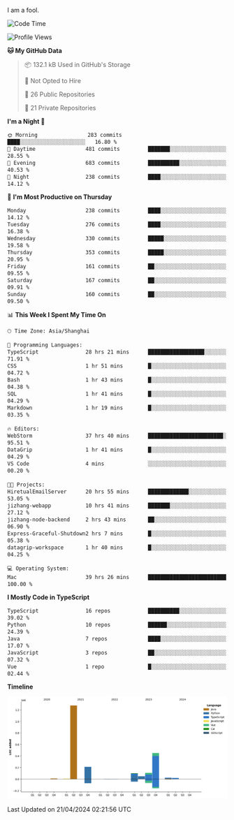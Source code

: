 I am a fool.

<!--START_SECTION:waka-->
![Code Time](http://img.shields.io/badge/Code%20Time-1%2C357%20hrs%2040%20mins-blue)

![Profile Views](http://img.shields.io/badge/Profile%20Views-7-blue)

**🐱 My GitHub Data** 

> 📦 132.1 kB Used in GitHub's Storage 
 > 
> 🚫 Not Opted to Hire
 > 
> 📜 26 Public Repositories 
 > 
> 🔑 21 Private Repositories 
 > 
**I'm a Night 🦉** 

```text
🌞 Morning                283 commits         ████░░░░░░░░░░░░░░░░░░░░░   16.80 % 
🌆 Daytime                481 commits         ███████░░░░░░░░░░░░░░░░░░   28.55 % 
🌃 Evening                683 commits         ██████████░░░░░░░░░░░░░░░   40.53 % 
🌙 Night                  238 commits         ████░░░░░░░░░░░░░░░░░░░░░   14.12 % 
```
📅 **I'm Most Productive on Thursday** 

```text
Monday                   238 commits         ████░░░░░░░░░░░░░░░░░░░░░   14.12 % 
Tuesday                  276 commits         ████░░░░░░░░░░░░░░░░░░░░░   16.38 % 
Wednesday                330 commits         █████░░░░░░░░░░░░░░░░░░░░   19.58 % 
Thursday                 353 commits         █████░░░░░░░░░░░░░░░░░░░░   20.95 % 
Friday                   161 commits         ██░░░░░░░░░░░░░░░░░░░░░░░   09.55 % 
Saturday                 167 commits         ██░░░░░░░░░░░░░░░░░░░░░░░   09.91 % 
Sunday                   160 commits         ██░░░░░░░░░░░░░░░░░░░░░░░   09.50 % 
```


📊 **This Week I Spent My Time On** 

```text
🕑︎ Time Zone: Asia/Shanghai

💬 Programming Languages: 
TypeScript               28 hrs 21 mins      ██████████████████░░░░░░░   71.91 % 
CSS                      1 hr 51 mins        █░░░░░░░░░░░░░░░░░░░░░░░░   04.72 % 
Bash                     1 hr 43 mins        █░░░░░░░░░░░░░░░░░░░░░░░░   04.38 % 
SQL                      1 hr 41 mins        █░░░░░░░░░░░░░░░░░░░░░░░░   04.29 % 
Markdown                 1 hr 19 mins        █░░░░░░░░░░░░░░░░░░░░░░░░   03.35 % 

🔥 Editors: 
WebStorm                 37 hrs 40 mins      ████████████████████████░   95.51 % 
DataGrip                 1 hr 41 mins        █░░░░░░░░░░░░░░░░░░░░░░░░   04.29 % 
VS Code                  4 mins              ░░░░░░░░░░░░░░░░░░░░░░░░░   00.20 % 

🐱‍💻 Projects: 
HiretualEmailServer      20 hrs 55 mins      █████████████░░░░░░░░░░░░   53.05 % 
jizhang-webapp           10 hrs 41 mins      ███████░░░░░░░░░░░░░░░░░░   27.12 % 
jizhang-node-backend     2 hrs 43 mins       ██░░░░░░░░░░░░░░░░░░░░░░░   06.90 % 
Express-Graceful-Shutdown2 hrs 7 mins        █░░░░░░░░░░░░░░░░░░░░░░░░   05.38 % 
datagrip-workspace       1 hr 40 mins        █░░░░░░░░░░░░░░░░░░░░░░░░   04.25 % 

💻 Operating System: 
Mac                      39 hrs 26 mins      █████████████████████████   100.00 % 
```

**I Mostly Code in TypeScript** 

```text
TypeScript               16 repos            ██████████░░░░░░░░░░░░░░░   39.02 % 
Python                   10 repos            ██████░░░░░░░░░░░░░░░░░░░   24.39 % 
Java                     7 repos             ████░░░░░░░░░░░░░░░░░░░░░   17.07 % 
JavaScript               3 repos             ██░░░░░░░░░░░░░░░░░░░░░░░   07.32 % 
Vue                      1 repo              █░░░░░░░░░░░░░░░░░░░░░░░░   02.44 % 
```



**Timeline**

![Lines of Code chart](https://raw.githubusercontent.com/VeejaLiu/VeejaLiu/master/assets/bar_graph.png)


 Last Updated on 21/04/2024 02:21:56 UTC
<!--END_SECTION:waka-->
